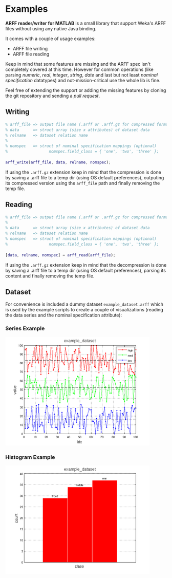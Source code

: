 Examples
=============================

__ARFF reader/writer for MATLAB__ is a small library that support 
Weka's ARFF files without using any native Java binding.

It comes with a couple of usage examples:
* ARFF file writing
* ARFF file reading

Keep in mind that some features are missing and the ARFF spec isn't completely 
covered at this time. However for common operations (like parsing _numeric_, 
_real_, _integer_, _string_, _date_ and last but not least 
_nominal specification_ datatypes) and not-mission-critical use the whole lib is fine.

Feel free of extending the support or adding the missing features by cloning
the git repository and sending a _pull request_.

## Writing

```matlab
% arff_file => output file name (.arff or .arff.gz for compressed format)
% data      => struct array (size x attributes) of dataset data
% relname   => dataset relation name
%
% nomspec   => struct of nominal specification mappings (optional)
%                  nomspec.field_class = { 'one', 'two', 'three' };

arff_write(arff_file, data, relname, nomspec);
```

If using the `.arff.gz` extension keep in mind that the compression is done by
saving a .arff file to a temp dir (using OS default preferences), outputing its
compressed version using the `arff_file` path and finally removing the temp file.

## Reading

```matlab
% arff_file => output file name (.arff or .arff.gz for compressed format)
%
% data      => struct array (size x attributes) of dataset data
% relname   => dataset relation name
% nomspec   => struct of nominal specification mappings (optional)
%                  nomspec.field_class = { 'one', 'two', 'three' };

[data, relname, nomspec] = arff_read(arff_file);
```

If using the `.arff.gz` extension keep in mind that the decompression is done by
saving a .arff file to a temp dir (using OS default preferences), parsing its
content and finally removing the temp file.

## Dataset

For convenience is included a dummy dataset `example_dataset.arff` which
is used by the example scripts to create a couple of visualizations (reading the
data series and the nominal specification attribute):

### Series Example
![example_plot](example_plot.png)

### Histogram Example
![example_hist](example_hist.png)
